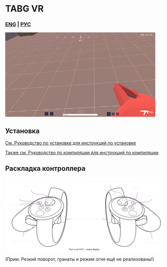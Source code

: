 # TABG VR
### [ENG](README.md) | [РУС](README_RU.md)
![Тест стрельбы](img/shoot_test.gif)

## Установка
[См. Руководство по установке для инструкций по установке](SETUP_RU.md)

[Также см. Руководство по компиляции для инструкций по компиляции](COMPILING_RU.md)

## Раскладка контроллера
![Controller Layout](auxillary/controller_layout.svg)

(Прим. Резкий поворот, гранаты и режим огня ещё не реализованы!)